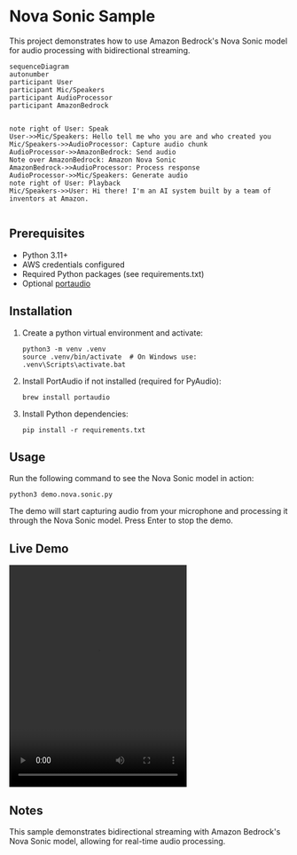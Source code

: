 # Nova Sonic Sample

This project demonstrates how to use Amazon Bedrock's Nova Sonic model for audio processing with bidirectional streaming.

```mermaid
sequenceDiagram
autonumber
participant User
participant Mic/Speakers
participant AudioProcessor
participant AmazonBedrock


note right of User: Speak
User->>Mic/Speakers: Hello tell me who you are and who created you 
Mic/Speakers->>AudioProcessor: Capture audio chunk
AudioProcessor->>AmazonBedrock: Send audio 
Note over AmazonBedrock: Amazon Nova Sonic
AmazonBedrock->>AudioProcessor: Process response
AudioProcessor->>Mic/Speakers: Generate audio
note right of User: Playback
Mic/Speakers->>User: Hi there! I'm an AI system built by a team of inventors at Amazon.


```


## Prerequisites

- Python 3.11+
- AWS credentials configured 
- Required Python packages (see requirements.txt)
- Optional [portaudio](https://www.portaudio.com/)

## Installation

1. Create a python virtual environment and activate:

   ```
   python3 -m venv .venv
   source .venv/bin/activate  # On Windows use: .venv\Scripts\activate.bat
   ```

1. Install PortAudio if not installed (required for PyAudio):
   ```
   brew install portaudio
   ```

2. Install Python dependencies:
   ```
   pip install -r requirements.txt
   ```

## Usage

Run the following command to see the Nova Sonic model in action:
```
python3 demo.nova.sonic.py
```

The demo will start capturing audio from your microphone and processing it through the Nova Sonic model. Press Enter to stop the demo.

## Live Demo

<video src="https://github.com/ensamblador/generative-ai-ml-latam-samples/raw/refs/heads/main/samples/nova-sonic-sample/demo.mp4" width="320" height="400" controls></video>


## Notes

This sample demonstrates bidirectional streaming with Amazon Bedrock's Nova Sonic model, allowing for real-time audio processing.

